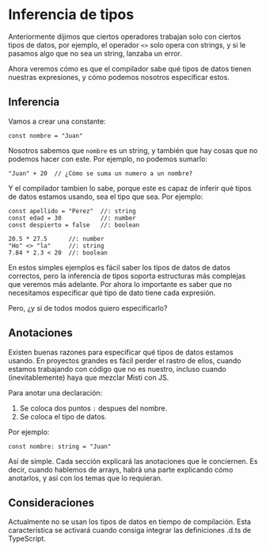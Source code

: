 # Inferencia de tipos

Anteriormente dijimos que ciertos operadores trabajan solo con ciertos tipos de datos,
por ejemplo, el operador `<>` solo opera con strings, y si le pasamos algo que no sea
un string, lanzaba un error.

Ahora veremos cómo es que el compilador sabe qué tipos de datos tienen nuestras
expresiones, y cómo podemos nosotros especificar estos.

## Inferencia

Vamos a crear una constante:

```
const nombre = "Juan"
```

Nosotros sabemos que `nombre` es un string, y también que hay cosas que no podemos
hacer con este. Por ejemplo, no podemos sumarlo:

```
"Juan" + 20  // ¿Cómo se suma un numero a un nombre?
```

Y el compilador tambien lo sabe, porque este es capaz de inferir qué tipos de datos
estamos usando, sea el tipo que sea. Por ejemplo:

```
const apellido = "Perez"  //: string
const edad = 30           //: number
const despierto = false   //: boolean

20.5 * 27.5      //: number
"Ho" <> "la"     //: string
7.84 * 2.3 < 20  //: boolean 
```

En estos simples ejemplos es fácil saber los tipos de datos de datos correctos, pero
la inferencia de tipos soporta estructuras más complejas que veremos más adelante.
Por ahora lo importante es saber que no necesitamos especificar qué tipo de dato
tiene cada expresión.

Pero, ¿y si de todos modos quiero especificarlo?

## Anotaciones

Existen buenas razones para especificar qué tipos de datos estamos usando. En proyectos
grandes es fácil perder el rastro de ellos, cuando estamos trabajando con código que
no es nuestro, incluso cuando (inevitablemente) haya que mezclar Misti con JS.

Para anotar una declaración:

1. Se coloca dos puntos `:` despues del nombre.
1. Se coloca el tipo de datos.

Por ejemplo:

```
const nombre: string = "Juan"
```

Así de simple. Cada sección explicará las anotaciones que le conciernen. Es decir,
cuando hablemos de arrays, habrá una parte explicando cómo anotarlos, y así con
los temas que lo requieran.


## Consideraciones


Actualmente no se usan los tipos de datos en tiempo de compilación. Esta característica
se activará cuando consiga integrar las definiciones .d.ts de TypeScript.

